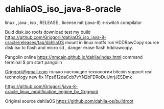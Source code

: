 # dahliaOS_iso_java-8-oracle
linux , java , iso , RELEASE , license mit (java-8) <-switch compilator

Buld disk.iso roofs download test my build https://github.com/Griggorii/dahliaOS_iso_java-8-oracle/releases/tag/dahliaOS mount in linux rootfs run HDDRawCopy source disk.iso to flash and micro sd , danger erase flash hddrawcopy.

Pangolin online https://nmcain.github.io/dahlia/index.html command terminal $ pm start pangolin

Griggorii@gmail.com только настоящие технологии bitcoin support real technology new fix 1Fps612daCcb7vYN2bFDRoDuUnrjJESDmk

https://github.com/Griggorii/java-8-oracle_linux_modification_engine_by_Griggorii

Original source dahliaOS https://github.com/dahlia-os/buildroot
